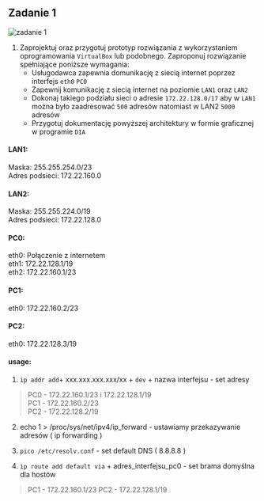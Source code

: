 Zadanie 1
-

![zadanie 1](zadanie-1.svg)

1. Zaprojektuj oraz przygotuj prototyp rozwiązania z wykorzystaniem oprogramowania ``VirtualBox`` lub podobnego. 
Zaproponuj rozwiązanie spełniające poniższe wymagania:
   * Usługodawca zapewnia domunikację z siecią internet poprzez interfejs ``eth0`` ``PC0``
   * Zapewnij komunikację z siecią internet na poziomie ``LAN1`` oraz ``LAN2``
   * Dokonaj takiego podziału sieci o adresie ``172.22.128.0/17`` aby w ``LAN1`` można było zaadresować ``500`` adresów natomiast w LAN2 ``5000`` adresów    
   * Przygotuj dokumentację powyższej architektury w formie graficznej w programie ``DIA``
   
#### LAN1:
 
 Maska: 255.255.254.0/23 <br>
 Adres podsieci: 172.22.160.0
 
#### LAN2:

 Maska: 255.255.224.0/19<br>
 Adres podsieci: 172.22.128.0
 
#### PC0:
 
 eth0: Połączenie z internetem<br>
 eth1: 172.22.128.1/19<br>
 eth2: 172.22.160.1/23<br>
 
#### PC1:

 eth0: 172.22.160.2/23<br>
 
#### PC2:
 
 eth0: 172.22.128.3/19<br>
 
#### usage:
 
 1. ``ip addr add``+ xxx.xxx.xxx.xxx/xx + ``dev`` + nazwa interfejsu - set adresy <br> 
>PC0 - 172.22.160.1/23 i 172.22.128.1/19 <br> 
>PC1 - 172.22.160.2/23<br> 
>PC2 - 172.22.128.2/19<br>
 
2. echo 1 > /proc/sys/net/ipv4/ip_forward - ustawiamy przekazywanie adresów ( ip forwarding )
 
3. ``pico /etc/resolv.conf`` - set default DNS ( 8.8.8.8 )
 
4. ``ip route add default via`` + adres_interfejsu_pc0 - set brama domyślna dla hostów
>PC1 - 172.22.160.1/23
>PC2 - 172.22.128.1/19
